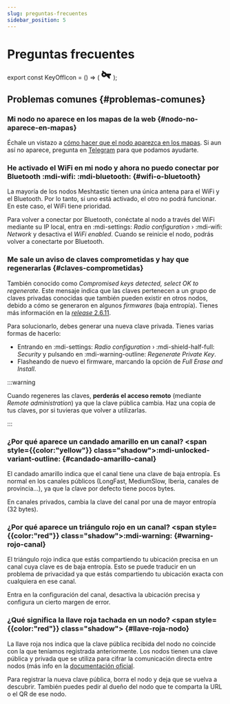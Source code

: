 ```yaml
---
slug: preguntas-frecuentes
sidebar_position: 5
---
```


# Preguntas frecuentes

<!-- El icono no existe, así que he cogido el de la llave y le he puesto un rectángulo, rotado unos 45º, a modo de tachado. -->
export const KeyOffIcon = () => (
<svg xmlns="http://www.w3.org/2000/svg" width="24" height="24" viewBox="0 0 24 24" width="1em" height="1em" class="iconify">
<path fill="currentColor" d="M7 14c-1.1 0-2-.9-2-2s.9-2 2-2s2 .9 2 2s-.9 2-2 2m5.6-4c-.8-2.3-3-4-5.6-4c-3.3 0-6 2.7-6 6s2.7 6 6 6c2.6 0 4.8-1.7 5.6-4H16v4h4v-4h3v-4z"/>
<rect x="22" y="-5" transform="matrix(.707 -.707 .707 .707 -9.941 24)" fill="currentColor" width="3" height="24"/>
</svg>
);

## Problemas comunes {#problemas-comunes}

### Mi nodo no aparece en los mapas de la web {#nodo-no-aparece-en-mapas}

Échale un vistazo a [cómo hacer que el nodo aparezca en los mapas](mapas.md#como-aparecer-en-mapas).
Si aun así no aparece, pregunta en [Telegram](https://t.me/meshtastic_es) para que podamos ayudarte.

### He activado el WiFi en mi nodo y ahora no puedo conectar por Bluetooth :mdi-wifi: :mdi-bluetooth: {#wifi-o-bluetooth}

La mayoría de los nodos Meshtastic tienen una única antena para el WiFi y el Bluetooth. Por lo tanto, si uno está
activado, el otro no podrá funcionar. En este caso, el WiFi tiene prioridad.

Para volver a conectar por Bluetooth, conéctate al nodo a través del WiFi mediante su IP local,
entra en :mdi-settings: _Radio configuration_ › :mdi-wifi: _Network_ y desactiva el _WiFi enabled_. Cuando se reinicie
el nodo, podrás volver a conectarte por Bluetooth.

### Me sale un aviso de claves comprometidas y hay que regenerarlas {#claves-comprometidas}

También conocido como _Compromised keys detected, select OK to regenerate_. Este mensaje indica que las claves
pertenecen a un grupo de claves privadas conocidas que también pueden existir en otros nodos, debido a cómo se generaron
en algunos _firmwares_ (baja entropía). Tienes más información en la
[_release_ 2.6.11](https://github.com/meshtastic/firmware/releases/tag/v2.6.11.60ec05e).

Para solucionarlo, debes generar una nueva clave privada. Tienes varias formas de hacerlo:
- Entrando en :mdi-settings: _Radio configuration_ › :mdi-shield-half-full: _Security_ y pulsando en
:mdi-warning-outline: _Regenerate Private Key_.
- Flasheando de nuevo el firmware, marcando la opción de _Full Erase and Install_.

:::warning

Cuando regeneres las claves, **perderás el acceso remoto** (mediante _Remote administration_) ya que la clave pública
cambia. Haz una copia de tus claves, por si tuvieras que volver a utilizarlas.

:::

### ¿Por qué aparece un candado amarillo en un canal? <span style={{color:"yellow"}} class="shadow">:mdi-unlocked-variant-outline:</span> {#candado-amarillo-canal}

El candado amarillo indica que el canal tiene una clave de baja entropía. Es normal en los canales públicos (LongFast,
MediumSlow, Iberia, canales de provincia...), ya que la clave por defecto tiene pocos bytes.

En canales privados, cambia la clave del canal por una de mayor entropía (32 bytes).

### ¿Por qué aparece un triángulo rojo en un canal? <span style={{color:"red"}} class="shadow">:mdi-warning:</span> {#warning-rojo-canal}

El triángulo rojo indica que estás compartiendo tu ubicación precisa en un canal cuya clave es de baja entropía. Esto se
puede traducir en un problema de privacidad ya que estás compartiendo tu ubicación exacta con cualquiera en ese canal.

Entra en la configuración del canal, desactiva la ubicación precisa y configura un cierto margen de error.

### ¿Qué significa la llave roja tachada en un nodo? <span style={{color:"red"}} class="shadow"><KeyOffIcon /></span> {#llave-roja-nodo}

La llave roja nos indica que la clave pública recibida del nodo no coincide con la que teníamos registrada anteriormente.
Los nodos tienen una clave pública y privada que se utiliza para cifrar la comunicación directa entre nodos (más info en
la [documentación oficial](https://meshtastic.org/docs/overview/encryption/).

Para registrar la nueva clave pública, borra el nodo y deja que se vuelva a descubrir. También puedes pedir al dueño del
nodo que te comparta la URL o el QR de ese nodo.
